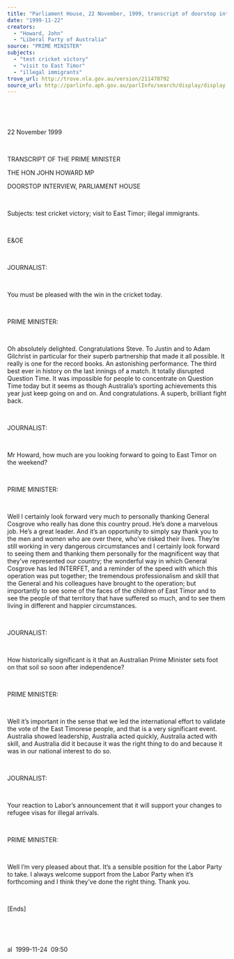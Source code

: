 ```yaml
---
title: "Parliament House, 22 November, 1999, transcript of doorstop interview [test cricket victory, visit to East Timor, illegal immigrants]"
date: "1999-11-22"
creators:
  - "Howard, John"
  - "Liberal Party of Australia"
source: "PRIME MINISTER"
subjects:
  - "test cricket victory"
  - "visit to East Timor"
  - "illegal immigrants"
trove_url: http://trove.nla.gov.au/version/211478792
source_url: http://parlinfo.aph.gov.au/parlInfo/search/display/display.w3p;query=Id%3A%22media/pressrel/OVI06%22
---
```


   

  

  

  22 November 1999

  

  TRANSCRIPT OF THE PRIME MINISTER

  THE HON JOHN HOWARD MP

  DOORSTOP INTERVIEW, PARLIAMENT HOUSE

  

  Subjects: test cricket victory; visit to East Timor; illegal immigrants.

  

  E&OE                                        

  

  JOURNALIST:

  

 You must be pleased with the win in the cricket today.

  

  PRIME MINISTER:

  

 Oh absolutely delighted. Congratulations Steve. To 
Justin and to Adam Gilchrist in particular for their superb partnership 
that made it all possible. It really is one for the record books. An 
astonishing performance. The third best ever in history on the last 
innings of a match. It totally disrupted Question Time. It was impossible 
for people to concentrate on Question Time today but it seems as though 
Australia’s sporting achievements this year just keep going on and 
on. And congratulations. A superb, brilliant fight back.

  

  JOURNALIST:

  

 Mr Howard, how much are you looking forward to going 
to East Timor on the weekend?

  

  PRIME MINISTER:

  

 Well I certainly look forward very much to personally 
thanking General Cosgrove who really has done this country proud. He’s 
done a marvelous job. He’s a great leader. And it’s an opportunity 
to simply say thank you to the men and women who are over there, who’ve 
risked their lives. They’re still working in very dangerous circumstances 
and I certainly look forward to seeing them and thanking them personally 
for the magnificent way that they’ve represented our country; the 
wonderful way in which General Cosgrove has led INTERFET, and a reminder 
of the speed with which this operation was put together; the tremendous 
professionalism and skill that the General and his colleagues have brought 
to the operation; but importantly to see some of the faces of the children 
of East Timor and to see the people of that territory that have suffered 
so much, and to see them living in different and happier circumstances.

  

  JOURNALIST:

  

 How historically significant is it that an Australian 
Prime Minister sets foot on that soil so soon after independence?

  

  PRIME MINISTER:

  

 Well it’s important in the sense that we led the 
international effort to validate the vote of the East Timorese people, 
and that is a very significant event. Australia showed leadership, Australia 
acted quickly, Australia acted with skill, and Australia did it because 
it was the right thing to do and because it was in our national interest 
to do so.

  

  JOURNALIST:

  

 Your reaction to Labor’s announcement that it will 
support your changes to refugee visas for illegal arrivals.

  

  PRIME MINISTER:

  

  Well I’m very  pleased about that. It’s a sensible position 
for the Labor Party to take. I always welcome support from the Labor 
Party when it’s forthcoming and I think they’ve done the right thing. 
Thank you.

  

 [Ends]

  

  

  al  1999-11-24  09:50

